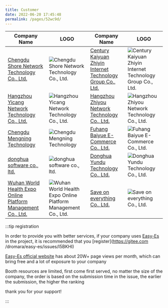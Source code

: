 ```yaml
---
title: Customer
date: 2022-06-20 17:45:48
permalink: /pages/52wc9d/
---
```


| Company Name                             | LOGO | Company Name                             | LOGO |              
| -------------------------------------- | -------------------------------- | -------------------------------------- | -------------------------------- |
| [Chengdu Shore Network Technology Co., Ltd.](unknow)    | ![Chengdu Shore Network Technology Co., Ltd.](/img/users/ka.png)   | [Century Kaiyuan Zhiyin Internet Technology Group Co., Ltd.](www.jiansheji.cn)  | ![Century Kaiyuan Zhiyin Internet Technology Group Co., Ltd.](/img/users/sjky.png)|
| [Hangzhou Yicang Network Technology Co., Ltd.](unknow)| ![Hangzhou Yicang Network Technology Co., Ltd.](/img/users/hzyc.png)|[Hangzhou Zhiyou Network Technology Co., Ltd.](unknow)| ![Hangzhou Zhiyou Network Technology Co., Ltd.](/img/users/hzzy.png)|       
|[Chengdu Mengning Technology](http://www.mengning.xyz/)| ![Chengdu Mengning Technology](/img/users/cdmnkj.png)| [Fuhang Baiyue E-Commerce Co., Ltd.](http://officialpc.fuhangbeiyue.com/)| ![Fuhang Baiyue E-Commerce Co., Ltd.](/img/users/fhby.png)|
|[donghua software co., ltd.](http://www.dhcc.com.cn/)| ![donghua software co., ltd.](/img/users/dhrj.png) | [Donghua Yundu Technology Co., Ltd.](http://dhcclouds.com/)| ![Donghua Yundu Technology Co., Ltd.](/img/users/dhyd.png)|
|[Wuhan World Health Expo Online Platform Management Co., Ltd.](https://www.hbwhexpo.com/)| ![Wuhan World Health Expo Online Platform Management Co., Ltd.](/img/users/sjdjk.png) |[Save on everything Co., Ltd.](https://www.msmds.cn) |![Save on everything Co., Ltd.](zckj.png) |

:::tip registration

In order to provide you with better services, if your company uses [Easy-Es](https://easy-es.cn/) in the project, it is recommended that you [register](https://gitee.com /dromara/easy-es/issues/I5BKHI)

[Easy-Es official website](https://easy-es.cn/) has about 20W+ page views per month, which can bring free and a lot of exposure to your company

Booth resources are limited, first come first served, no matter the size of the company, the order is based on the submission time in the issue, the earlier the submission, the higher the ranking

thank you for your support!

:::